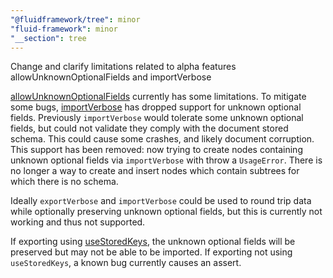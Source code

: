 ```yaml
---
"@fluidframework/tree": minor
"fluid-framework": minor
"__section": tree
---
```

Change and clarify limitations related to alpha features allowUnknownOptionalFields and importVerbose

[allowUnknownOptionalFields](https://fluidframework.com/docs/api/fluid-framework/schemafactoryobjectoptions-interface#allowunknownoptionalfields-propertysignature) currently has some limitations.
To mitigate some bugs, [importVerbose](https://fluidframework.com/docs/api/fluid-framework/treealpha-interface#importverbose-methodsignature) has dropped support for unknown optional fields.
Previously `importVerbose` would tolerate some unknown optional fields, but could not validate they comply with the document stored schema.
This could cause some crashes, and likely document corruption.
This support has been removed: now trying to create nodes containing unknown optional fields via `importVerbose` with throw a `UsageError`.
There is no longer a way to create and insert nodes which contain subtrees for which there is no schema.

Ideally `exportVerbose` and `importVerbose` could be used to round trip data while optionally preserving unknown optional fields, but this is currently not working and thus not supported.

If exporting using [useStoredKeys](https://fluidframework.com/docs/api/fluid-framework/treeencodingoptions-interface#usestoredkeys-propertysignature), the unknown optional fields will be preserved but may not be able to be imported.
If exporting not using `useStoredKeys`, a known bug currently causes an assert.

